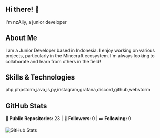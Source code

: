 ## Hi there! 👋

I'm nzAily, a junior developer

## About Me

I am a Junior Developer based in Indonesia. I enjoy working on various projects, particularly in the Minecraft ecosystem. I'm always looking to collaborate and learn from others in the field!

## Skills & Technologies

php,phpstorm,java,js,py,instagram,grafana,discord,github,webstorm

## GitHub Stats

🔭 **Public Repositories:** 23  |  👥 **Followers:** 0  |  ➡️ **Following:** 0

![GitHub Stats](https://github-readme-stats.vercel.app/api?username=nzAily&show_icons=true&count_private=true&theme=radical)
